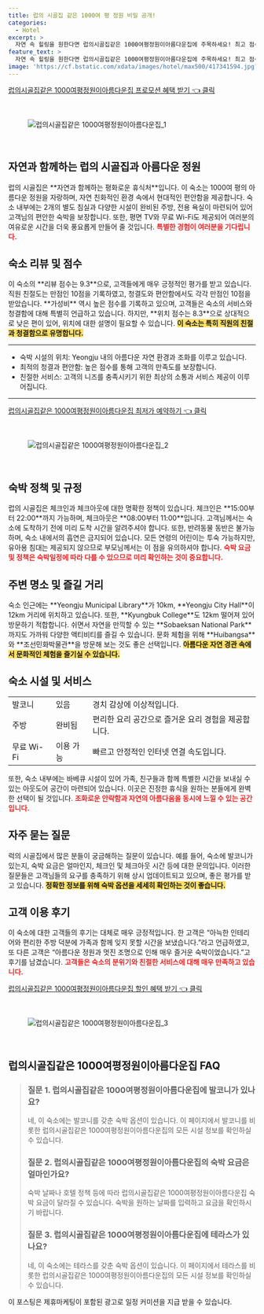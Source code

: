 ```yaml
---
title: 럽의 시골집 같은 1000여 평 정원 비밀 공개!
categories:
  - Hotel
excerpt: >
  자연 속 힐링을 원한다면 럽의시골집같은 1000여평정원이아름다운집에 주목하세요! 최고 점수의 친절한 서비스와 아늑한 시설 아름다운 정원을 자랑하며 가족 및 친구들과의 특별한 순간을 만들어줄 장소입니다.
feature_text: >
  자연 속 힐링을 원한다면 럽의시골집같은 1000여평정원이아름다운집에 주목하세요! 최고 점수의 친절한 서비스와 아늑한 시설 아름다운 정원을 자랑하며 가족 및 친구들과의 특별한 순간을 만들어줄 장소입니다.
image: 'https://cf.bstatic.com/xdata/images/hotel/max500/417341594.jpg?k=63e2819a3aa62c9a0d264855c58cc5553ec697a04cc4a05d7d2ab5a352cace08&o=&hp=1'
---
```


<p><a class="modoo-button" href="https://tinyurl.com/2d9nud39" rel="nofollow noopener">럽의시골집같은 1000여평정원이아름다운집 프로모션 혜택 받기 👈 클릭</a></p><br/>
<figure class="image"><img alt="럽의시골집같은 1000여평정원이아름다운집_1" src="https://cf.bstatic.com/xdata/images/hotel/max1024x768/417341489.jpg?k=f2d5ccd1016a834ab52f3710ceb6a65a6b71d07c623b00bc425cda4bc574052e&amp;o=&amp;hp=1"/></figure><br/>

<h2 id="시골집_소개">자연과 함께하는 럽의 시골집과 아름다운 정원</h2>
<p>럽의 시골집은 **자연과 함께하는 평화로운 휴식처**입니다. 이 숙소는 1000여 평의 아름다운 정원을 자랑하며, 자연 친화적인 환경 속에서 현대적인 편안함을 제공합니다. 숙소 내부에는 2개의 별도 침실과 다양한 시설이 완비된 주방, 전용 욕실이 마련되어 있어 고객님의 편안한 숙박을 보장합니다. 또한, 평면 TV와 무료 Wi-Fi도 제공되어 여러분의 여유로운 시간을 더욱 풍요롭게 만들어 줄 것입니다. <b><span style="color: #ee2323;">특별한 경험이 여러분을 기다립니다.</span></b></p>
<h2 id="고객_리뷰_및_점수">숙소 리뷰 및 점수</h2>
<p>이 숙소의 **리뷰 점수는 9.3**으로, 고객들에게 매우 긍정적인 평가를 받고 있습니다. 직원 친절도는 만점인 10점을 기록하였고, 청결도와 편안함에서도 각각 만점인 10점을 받았습니다. **가성비** 역시 높은 점수를 기록하고 있으며, 고객들은 숙소의 서비스와 청결함에 대해 특별히 언급하고 있습니다. 하지만, **위치 점수는 8.3**으로 상대적으로 낮은 편이 있어, 위치에 대한 설명이 필요할 수 있습니다. <b><span style="background-color: #ffe066;">이 숙소는 특히 직원의 친절과 청결함으로 유명합니다.</span></b></p>
<hr/>
<ul>
<li>숙박 시설의 위치: Yeongju 내의 아름다운 자연 환경과 조화를 이루고 있습니다.</li>
<li>최적의 청결과 편안함: 높은 점수를 통해 고객의 만족도를 보장합니다.</li>
<li>친절한 서비스: 고객의 니즈를 충족시키기 위한 최상의 소통과 서비스 제공이 이루어집니다.</li>
</ul>
<hr/>
<p><a class="modoo-button" href="https://tinyurl.com/2d9nud39" rel="nofollow noopener">럽의시골집같은 1000여평정원이아름다운집 최저가 예약하기 👈 클릭</a></p><br/>
<figure class="image"><img alt="럽의시골집같은 1000여평정원이아름다운집_2" src="https://cf.bstatic.com/xdata/images/hotel/max500/417341594.jpg?k=63e2819a3aa62c9a0d264855c58cc5553ec697a04cc4a05d7d2ab5a352cace08&amp;o=&amp;hp=1"/></figure><br/>
<h2 id="숙박_정책_및_규정">숙박 정책 및 규정</h2>
<p>럽의 시골집은 체크인과 체크아웃에 대한 명확한 정책이 있습니다. 체크인은 **15:00부터 22:00**까지 가능하며, 체크아웃은 **08:00부터 11:00**입니다. 고객님께서는 숙소에 도착하기 전에 미리 도착 시간을 알려주셔야 합니다. 또한, 반려동물 동반은 불가능하며, 숙소 내에서의 흡연은 금지되어 있습니다. 모든 연령의 어린이는 투숙 가능하지만, 유아용 침대는 제공되지 않으므로 부모님께서는 이 점을 유의하셔야 합니다. <b><span style="color: #ee2323;">숙박 요금 및 정책은 숙박일정에 따라 다를 수 있으므로 미리 확인하는 것이 중요합니다.</span></b></p>
<h2 id="주변_명소_및_즐길거리">주변 명소 및 즐길 거리</h2>
<p>숙소 인근에는 **Yeongju Municipal Library**가 10km, **Yeongju City Hall**이 12km 거리에 위치하고 있습니다. 또한, **Kyungbuk College**도 12km 떨어져 있어 방문하기 적합합니다. 쉬면서 자연을 만끽할 수 있는 **Sobaeksan National Park**까지도 가까워 다양한 액티비티를 즐길 수 있습니다. 문화 체험을 위해 **Huibangsa**와 **조선민화박물관**을 방문해 보는 것도 좋은 선택입니다. <b><span style="background-color: #ffe066;">아름다운 자연 경관 속에서 문화적인 체험을 즐기실 수 있습니다.</span></b></p>
<h2 id="숙소_시설_및_서비스">숙소 시설 및 서비스</h2>
<table>
<tr>
<td>발코니</td>
<td>있음</td>
<td>경치 감상에 이상적입니다.</td>
</tr>
<tr>
<td>주방</td>
<td>완비됨</td>
<td>편리한 요리 공간으로 즐거운 요리 경험을 제공합니다.</td>
</tr>
<tr>
<td>무료 Wi-Fi</td>
<td>이용 가능</td>
<td>빠르고 안정적인 인터넷 연결 속도입니다.</td>
</tr>
</table>
<p>또한, 숙소 내부에는 바베큐 시설이 있어 가족, 친구들과 함께 특별한 시간을 보내실 수 있는 아웃도어 공간이 마련되어 있습니다. 이곳은 진정한 휴식을 원하는 분들에게 완벽한 선택이 될 것입니다. <b><span style="color: #ee2323;">조화로운 안락함과 자연의 아름다움을 동시에 느낄 수 있는 공간입니다.</span></b></p>
<h2 id="자주_묻는_질문">자주 묻는 질문</h2>
<p>럭의 시골집에서 많은 분들이 궁금해하는 질문이 있습니다. 예를 들어, 숙소에 발코니가 있는지, 숙박 요금은 얼마인지, 체크인 및 체크아웃 시간 등에 대한 문의입니다. 이러한 질문들은 고객님들의 요구를 충족하기 위해 상시 업데이트되고 있으며, 좋은 평가를 받고 있습니다. <b><span style="background-color: #ffe066;">정확한 정보를 위해 숙박 옵션을 세세히 확인하는 것이 좋습니다.</span></b></p>
<h2 id="고객이용_후기">고객 이용 후기</h2>
<p>이 숙소에 대한 고객들의 후기는 대체로 매우 긍정적입니다. 한 고객은 “아늑한 인테리어와 편리한 주방 덕분에 가족과 함께 잊지 못할 시간을 보냈습니다.”라고 언급하였고, 또 다른 고객은 “아름다운 정원과 멋진 조명으로 인해 매우 즐거운 숙박이었습니다.”고 후기를 남겼습니다. <b><span style="color: #ee2323;">고객들은 숙소의 분위기와 친절한 서비스에 대해 매우 만족하고 있습니다.</span></b></p>

<p><a class="modoo-button" href="https://tinyurl.com/2d9nud39" rel="nofollow noopener">럽의시골집같은 1000여평정원이아름다운집 할인 혜택 받기 👈 클릭</a></p><br>

<figure class="image"><img src="https://cf.bstatic.com/xdata/images/hotel/max500/417341510.jpg?k=1ba051563b47846ba6513c623076d4f3f167dc410187255f0bc70f52c189cd07&o=&hp=1" alt="럽의시골집같은 1000여평정원이아름다운집_3"></figure><br>
<h2 id="럽의시골집같은 1000여평정원이아름다운집_FAQ">럽의시골집같은 1000여평정원이아름다운집 FAQ</h2>
<div itemscope="" itemtype="https://schema.org/FAQPage"> 
<blockquote> 
<div itemscope="" itemprop="mainEntity" itemtype="https://schema.org/Question"> 
<h3 id="질문_1" itemprop="name">질문 1. 럽의시골집같은 1000여평정원이아름다운집에 발코니가 있나요?</h3> 
<div itemscope="" itemprop="acceptedAnswer" itemtype="https://schema.org/Answer"> 
<span itemprop="text"> 
<p>네, 이 숙소에는 발코니를 갖춘 숙박 옵션이 있습니다. 이 페이지에서 발코니를 비롯한 럽의시골집같은 1000여평정원이아름다운집의 모든 시설 정보를 확인하실 수 있습니다.</p> 
</span> 
</div> 
</div> 

<div itemscope="" itemprop="mainEntity" itemtype="https://schema.org/Question"> 
<h3 id="질문_2" itemprop="name">질문 2. 럽의시골집같은 1000여평정원이아름다운집의 숙박 요금은 얼마인가요?</h3> 
<div itemscope="" itemprop="acceptedAnswer" itemtype="https://schema.org/Answer"> 
<span itemprop="text"> 
<p>숙박 날짜나 호텔 정책 등에 따라 럽의시골집같은 1000여평정원이아름다운집 숙박 요금이 달라질 수 있습니다. 숙박을 원하는 날짜를 입력하고 요금을 확인하시기 바랍니다.</p> 
</span> 
</div> 
</div> 

<div itemscope="" itemprop="mainEntity" itemtype="https://schema.org/Question"> 
<h3 id="질문_3" itemprop="name">질문 3. 럽의시골집같은 1000여평정원이아름다운집에 테라스가 있나요?</h3> 
<div itemscope="" itemprop="acceptedAnswer" itemtype="https://schema.org/Answer"> 
<span itemprop="text"> 
<p>네, 이 숙소에는 테라스를 갖춘 숙박 옵션이 있습니다. 이 페이지에서 테라스를 비롯한 럽의시골집같은 1000여평정원이아름다운집의 모든 시설 정보를 확인하실 수 있습니다.</p> 
</span> 
</div> 
</div> 
</blockquote> 
</div><p>이 포스팅은 제휴마케팅이 포함된 광고로 일정 커미션을 지급 받을 수 있습니다.</p>

